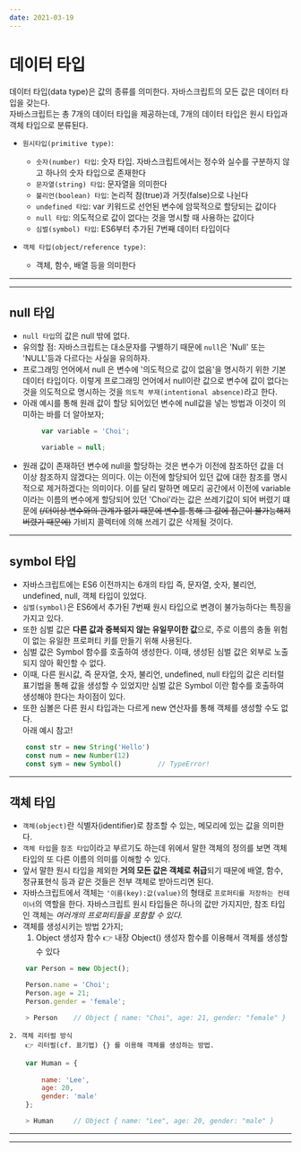 ```yaml
---
date: 2021-03-19
---
```


# 데이터 타입 

데이터 타입(data type)은 값의 종류를 의미한다. 자바스크립트의 모든 값은 데이터 타입을 갖는다. 
<br> 자바스크립트는 총 7개의 데이터 타입을 제공하는데, 7개의 데이터 타입은 원시 타입과 객체 타입으로 분류된다.  

- `원시타입(primitive type)`: 
	- `숫자(number) 타입`: 숫자 타입. 자바스크립트에서는 정수와 실수를 구분하지 않고 하나의 숫자 타입으로 존재한다
	- `문자열(string) 타입`: 문자열을 의미한다 
	- `불리언(boolean) 타입`: 논리적 참(true)과 거짓(false)으로 나뉜다 
	- `undefined 타입`: var 키워드로 선언된 변수에 암묵적으로 할당되는 값이다 
	- `null 타입`: 의도적으로 값이 없다는 것을 명시할 때 사용하는 값이다
	- `심벌(symbol) 타입`: ES6부터 추가된 7번째 데이터 타입이다 

- `객체 타입(object/reference type)`: 
	- 객체, 함수, 배열 등을 의미한다 

---
---

## null 타입 

- `null 타입`의 값은 null 밖에 없다. 
- 유의할 점: 자바스크립트는 대소문자를 구별하기 때문에 `null`은 'Null' 또는 'NULL'등과 다르다는 사실을 유의하자. 
- 프로그래밍 언어에서 null 은 변수에 '의도적으로 값이 없음'을 명시하기 위한 기본 데이터 타입이다. 이렇게 프로그래밍 언어에서 null이란 값으로 변수에 값이 없다는 것을 의도적으로 명시하는 것을 `의도적 부재(intentional absence)`라고 한다. 
- 아래 예시를 통해 원래 값이 할당 되어있던 변수에 null값을 넣는 방법과 이것이 의미하는 바를 더 알아보자; 
```javascript
		var variable = 'Choi'; 

		variable = null;  
``` 
- 원래 값이 존재하던 변수에 null을 할당하는 것은 변수가 이전에 참조하던 값을 더 이상 참조하지 않겠다는 의미다. 이는 이전에 할당되어 있던 값에 대한 참조를 명시적으로 제거하겠다는 의미이다. 이를 달리 말하면 메모리 공간에서 이전에 variable이라는 이름의 변수에게 할당되어 있던 'Choi'라는 값은 쓰레기값이 되어 버렸기 떄문에 ~~(/더이상 변수와의 관계가 없기 때문에 변수를 통해 그 값에 접근이 불가능해져 버렸기 때문에)~~ 가비지 콜렉터에 의해 쓰레기 값은 삭제될 것이다. 
---

## symbol 타입 

- 자바스크립트에는 ES6 이전까지는 6개의 타입 즉, 문자열, 숫자, 불리언, undefined, null, 객체 타입이 있었다. 
- `심벌(symbol)`은 ES6에서 추가된 7번째 원시 타입으로 변경이 불가능하다는 특징을 가지고 있다. 
- 또한 심벌 값은 **다른 값과 중복되지 않는 유일무이한 값**으로, 주로 이름의 충돌 위험이 없는 유일한 프로퍼티 키를 만들기 위해 사용된다. 
- 심벌 값은 Symbol 함수를 호출하여 생성한다. 이때, 생성된 심벌 값은 외부로 노출되지 않아 확인할 수 없다. 
- 이때, 다른 원시값, 즉 문자열, 숫자, 불리언, undefined, null 타입의 값은 리터럴 표기법을 통해 값을 생성할 수 있었지만 심벌 값은 Symbol 이란 함수를 호출하여 생성해야 한다는 차이점이 있다.
- 또한 심볼은 다른 원시 타입과는 다르게 new 연산자를 통해 객체를 생성할 수도 없다. 
<br> 아래 예시 참고! 
```javascript
	const str = new String('Hello')
	const num = new Number(12)
	const sym = new Symbol()         // TypeError!
```
---

## 객체 타입 

- `객체(object)`란 식별자(identifier)로 참조할 수 있는, 메모리에 있는 값을 의미한다.  
- `객체 타입`을 `참조 타입`이라고 부르기도 하는데 위에서 말한 객체의 정의를 보면 객체타입의 또 다른 이름의 의미를 이해할 수 있다. 
- 앞서 말한 원시 타입을 제외한 **거의 모든 값은 객체로 취급**되기 때문에 배열, 함수, 정규표현식 등과 같은 것들은 전부 객체로 받아드리면 된다. 
- 자바스크립트에서 객체는 `'이름(key):값(value)`의 형태로 `프로퍼티를 저장하는 컨테이너`의 역할을 한다. 자바스크립트 원시 타입들은 하나의 값만 가지지만, 참조 타입인 객체는 *여러개의 프로퍼티들을 포함할 수 있다.*
- 객체를 생성시키는 방법 2가지;
	1. Object 생성자 함수
		👉 내장 Object() 생성자 함수를 이용해서 객체를 생성할 수 있다
```javascript
	var Person = new Object();

	Person.name = 'Choi'; 
	Person.age = 21;
	Person.gender = 'female';  

	> Person    // Object { name: "Choi", age: 21, gender: "female" }
```
	2. 객체 리터럴 방식 
		👉 리터럴(cf. 표기법) {} 를 이용해 객체를 생성하는 방법. 
```javascript
	var Human = {
		
		name: 'Lee',
		age: 20,
		gender: 'male'
	};

	> Human     // Object { name: "Lee", age: 20, gender: "male" }
```

---
---